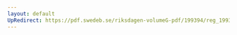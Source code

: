 ```yaml
---
layout: default
UpRedirect: https://pdf.swedeb.se/riksdagen-volumeG-pdf/199394/reg_199394/reg_199394_0361.pdf
---
```


